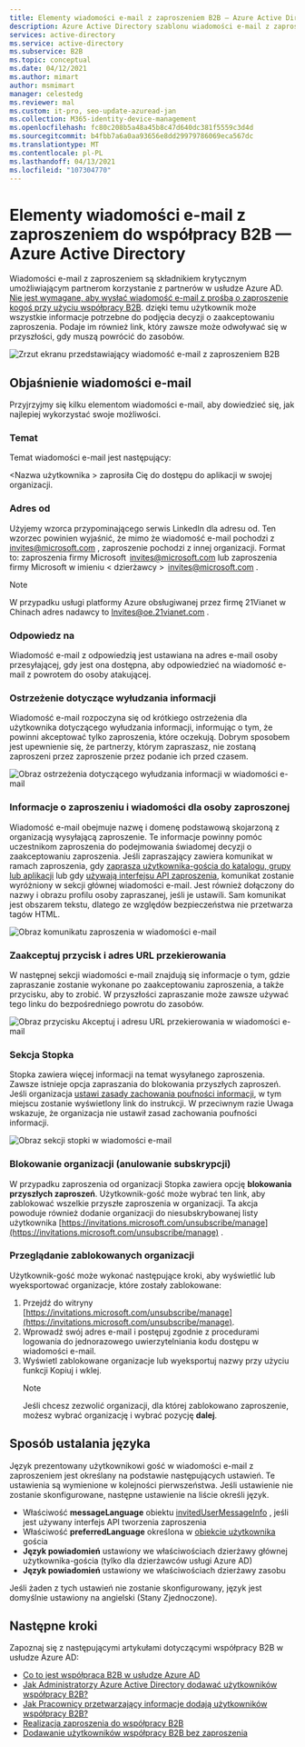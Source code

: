 ```yaml
---
title: Elementy wiadomości e-mail z zaproszeniem B2B — Azure Active Directory | Microsoft Docs
description: Azure Active Directory szablonu wiadomości e-mail z zaproszeniem do współpracy B2B
services: active-directory
ms.service: active-directory
ms.subservice: B2B
ms.topic: conceptual
ms.date: 04/12/2021
ms.author: mimart
author: msmimart
manager: celestedg
ms.reviewer: mal
ms.custom: it-pro, seo-update-azuread-jan
ms.collection: M365-identity-device-management
ms.openlocfilehash: fc80c208b5a48a45b8c47d640dc381f5559c3d4d
ms.sourcegitcommit: b4fbb7a6a0aa93656e8dd29979786069eca567dc
ms.translationtype: MT
ms.contentlocale: pl-PL
ms.lasthandoff: 04/13/2021
ms.locfileid: "107304770"
---
```

# <a name="the-elements-of-the-b2b-collaboration-invitation-email---azure-active-directory"></a>Elementy wiadomości e-mail z zaproszeniem do współpracy B2B — Azure Active Directory

Wiadomości e-mail z zaproszeniem są składnikiem krytycznym umożliwiającym partnerom korzystanie z partnerów w usłudze Azure AD. [Nie jest wymagane, aby wysłać wiadomość e-mail z prośbą o zaproszenie kogoś przy użyciu współpracy B2B](add-user-without-invite.md). dzięki temu użytkownik może wszystkie informacje potrzebne do podjęcia decyzji o zaakceptowaniu zaproszenia. Podaje im również link, który zawsze może odwoływać się w przyszłości, gdy muszą powrócić do zasobów.

![Zrzut ekranu przedstawiający wiadomość e-mail z zaproszeniem B2B](media/invitation-email-elements/invitation-email.png)

## <a name="explaining-the-email"></a>Objaśnienie wiadomości e-mail

Przyjrzyjmy się kilku elementom wiadomości e-mail, aby dowiedzieć się, jak najlepiej wykorzystać swoje możliwości.

### <a name="subject"></a>Temat

Temat wiadomości e-mail jest następujący:

&lt;Nazwa użytkownika &gt; zaprosiła Cię do dostępu do aplikacji w swojej organizacji.

### <a name="from-address"></a>Adres od

Użyjemy wzorca przypominającego serwis LinkedIn dla adresu od. Ten wzorzec powinien wyjaśnić, że mimo że wiadomość e-mail pochodzi z invites@microsoft.com , zaproszenie pochodzi z innej organizacji. Format to: zaproszenia firmy Microsoft  <invites@microsoft.com> lub zaproszenia firmy Microsoft w imieniu &lt; dzierżawcy &gt;  <invites@microsoft.com> . 

> [!NOTE]
> W przypadku usługi platformy Azure obsługiwanej przez firmę 21Vianet w Chinach adres nadawcy to Invites@oe.21vianet.com .

### <a name="reply-to"></a>Odpowiedz na

Wiadomość e-mail z odpowiedzią jest ustawiana na adres e-mail osoby przesyłającej, gdy jest ona dostępna, aby odpowiedzieć na wiadomość e-mail z powrotem do osoby atakującej.

### <a name="phishing-warning"></a>Ostrzeżenie dotyczące wyłudzania informacji

Wiadomość e-mail rozpoczyna się od krótkiego ostrzeżenia dla użytkownika dotyczącego wyłudzania informacji, informując o tym, że powinni akceptować tylko zaproszenia, które oczekują. Dobrym sposobem jest upewnienie się, że partnerzy, którym zapraszasz, nie zostaną zaproszeni przez zaproszenie przez podanie ich przed czasem.

![Obraz ostrzeżenia dotyczącego wyłudzania informacji w wiadomości e-mail](media/invitation-email-elements/phishing-warning.png)

### <a name="inviters-information-and-invitation-message"></a>Informacje o zaproszeniu i wiadomości dla osoby zaproszonej

Wiadomość e-mail obejmuje nazwę i domenę podstawową skojarzoną z organizacją wysyłającą zaproszenie. Te informacje powinny pomóc uczestnikom zaproszenia do podejmowania świadomej decyzji o zaakceptowaniu zaproszenia. Jeśli zapraszający zawiera komunikat w ramach zaproszenia, gdy [zaprasza użytkownika-gościa do katalogu, grupy lub aplikacji](add-users-administrator.md) lub gdy [używają interfejsu API zaproszenia](customize-invitation-api.md), komunikat zostanie wyróżniony w sekcji głównej wiadomości e-mail. Jest również dołączony do nazwy i obrazu profilu osoby zapraszanej, jeśli je ustawili. Sam komunikat jest obszarem tekstu, dlatego ze względów bezpieczeństwa nie przetwarza tagów HTML.

![Obraz komunikatu zaproszenia w wiadomości e-mail](media/invitation-email-elements/invitation-message-inviters-info.png)

### <a name="accept-button-and-redirect-url"></a>Zaakceptuj przycisk i adres URL przekierowania

W następnej sekcji wiadomości e-mail znajdują się informacje o tym, gdzie zapraszanie zostanie wykonane po zaakceptowaniu zaproszenia, a także przycisku, aby to zrobić.  W przyszłości zapraszanie może zawsze używać tego linku do bezpośredniego powrotu do zasobów.

![Obraz przycisku Akceptuj i adresu URL przekierowania w wiadomości e-mail](media/invitation-email-elements/accept-button.png)

### <a name="footer-section"></a>Sekcja Stopka

Stopka zawiera więcej informacji na temat wysyłanego zaproszenia. Zawsze istnieje opcja zapraszania do blokowania przyszłych zaproszeń. Jeśli organizacja [ustawi zasady zachowania poufności informacji](../fundamentals/active-directory-properties-area.md), w tym miejscu zostanie wyświetlony link do instrukcji.  W przeciwnym razie Uwaga wskazuje, że organizacja nie ustawił zasad zachowania poufności informacji.

![Obraz sekcji stopki w wiadomości e-mail](media/invitation-email-elements/footer-section.png)

### <a name="blocking-an-organization-unsubscribing"></a>Blokowanie organizacji (anulowanie subskrypcji)

W przypadku zaproszenia od organizacji Stopka zawiera opcję **blokowania przyszłych zaproszeń**. Użytkownik-gość może wybrać ten link, aby zablokować wszelkie przyszłe zaproszenia w organizacji. Ta akcja powoduje również dodanie organizacji do niesubskrybowanej listy użytkownika [https://invitations.microsoft.com/unsubscribe/manage](https://invitations.microsoft.com/unsubscribe/manage) .

### <a name="viewing-organizations-youve-blocked"></a>Przeglądanie zablokowanych organizacji

Użytkownik-gość może wykonać następujące kroki, aby wyświetlić lub wyeksportować organizacje, które zostały zablokowane:

1. Przejdź do witryny [https://invitations.microsoft.com/unsubscribe/manage](https://invitations.microsoft.com/unsubscribe/manage).
2. Wprowadź swój adres e-mail i postępuj zgodnie z procedurami logowania do jednorazowego uwierzytelniania kodu dostępu w wiadomości e-mail.
3. Wyświetl zablokowane organizacje lub wyeksportuj nazwy przy użyciu funkcji Kopiuj i wklej.
   > [!NOTE]
   > Jeśli chcesz zezwolić organizacji, dla której zablokowano zaproszenie, możesz wybrać organizację i wybrać pozycję **dalej**.

## <a name="how-the-language-is-determined"></a>Sposób ustalania języka

Język prezentowany użytkownikowi gość w wiadomości e-mail z zaproszeniem jest określany na podstawie następujących ustawień. Te ustawienia są wymienione w kolejności pierwszeństwa. Jeśli ustawienie nie zostanie skonfigurowane, następne ustawienie na liście określi język.

- Właściwość **messageLanguage** obiektu [invitedUserMessageInfo](/graph/api/resources/invitedusermessageinfo) , jeśli jest używany interfejs API tworzenia zaproszenia
-   Właściwość **preferredLanguage** określona w [obiekcie użytkownika](/graph/api/resources/user) gościa
-   **Język powiadomień** ustawiony we właściwościach dzierżawy głównej użytkownika-gościa (tylko dla dzierżawców usługi Azure AD)
-   **Język powiadomień** ustawiony we właściwościach dzierżawy zasobu

Jeśli żaden z tych ustawień nie zostanie skonfigurowany, język jest domyślnie ustawiony na angielski (Stany Zjednoczone).

## <a name="next-steps"></a>Następne kroki

Zapoznaj się z następującymi artykułami dotyczącymi współpracy B2B w usłudze Azure AD:

- [Co to jest współpraca B2B w usłudze Azure AD](what-is-b2b.md)
- [Jak Administratorzy Azure Active Directory dodawać użytkowników współpracy B2B?](add-users-administrator.md)
- [Jak Pracownicy przetwarzający informacje dodają użytkowników współpracy B2B?](add-users-information-worker.md)
- [Realizacja zaproszenia do współpracy B2B](redemption-experience.md)
- [Dodawanie użytkowników współpracy B2B bez zaproszenia](add-user-without-invite.md)
